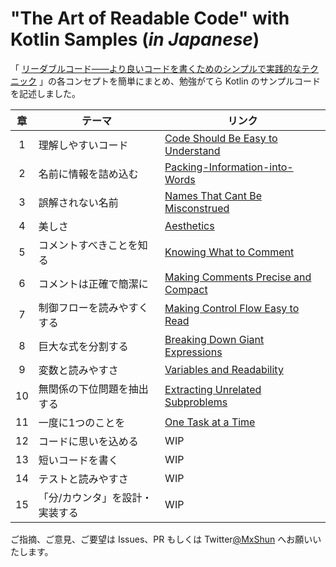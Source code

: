 # "The Art of Readable Code" with Kotlin Samples (*in Japanese*)
「 [リーダブルコード――より良いコードを書くためのシンプルで実践的なテクニック](https://www.oreilly.co.jp/books/9784873115658/) 」の各コンセプトを簡単にまとめ、勉強がてら Kotlin のサンプルコードを記述しました。

| 章 | テーマ| リンク |
| :---: | --- | --- |
|  1 | 理解しやすいコード | [Code Should Be Easy to Understand](https://github.com/MxShun/readable-code-with-kotlin/tree/main/Chapter01_Code-Should-Be-Easy-to-Understand#readme) | 
|  2 | 名前に情報を詰め込む | [Packing-Information-into-Words](https://github.com/MxShun/readable-code-with-kotlin/tree/main/Chapter02_Packing-Information-into-Words#readme) |
|  3 | 誤解されない名前 | [Names That Cant Be Misconstrued](https://github.com/MxShun/readable-code-with-kotlin/tree/main/Chapter03_Names-That-Cant-Be-Misconstrued#readme) |
|  4 | 美しさ | [Aesthetics](https://github.com/MxShun/readable-code-with-kotlin/tree/main/Chapter04_Aesthetics#readme) |
|  5 | コメントすべきことを知る | [Knowing What to Comment](https://github.com/MxShun/readable-code-with-kotlin/tree/main/Chapter05_Knowing-What-to-Comment#readme) |
|  6 | コメントは正確で簡潔に | [Making Comments Precise and Compact](https://github.com/MxShun/readable-code-with-kotlin/tree/main/Chapter06_Making-Comments-Precise-and-Compact#readme) |
|  7 | 制御フローを読みやすくする | [Making Control Flow Easy to Read](https://github.com/MxShun/readable-code-with-kotlin/tree/main/Chapter07_Making-Control-Flow-Easy-to-Read#readme) |
|  8 | 巨大な式を分割する | [Breaking Down Giant Expressions](https://github.com/MxShun/readable-code-with-kotlin/tree/main/Chapter08_Breaking-Down-Giant-Expressions#readme) |
|  9 | 変数と読みやすさ | [Variables and Readability](https://github.com/MxShun/readable-code-with-kotlin/tree/main/Chapter09_Variables-and-Readability#readme) |
| 10 | 無関係の下位問題を抽出する| [Extracting Unrelated Subproblems](https://github.com/MxShun/readable-code-with-kotlin/tree/main/Chapter10_Extracting-Unrelated-Subproblems#readme) |
| 11 | 一度に1つのことを| [One Task at a Time](https://github.com/MxShun/readable-code-with-kotlin/tree/main/Chapter11_One-Task-at-a-Time#readme) |
| 12 | コードに思いを込める | WIP |
| 13 | 短いコードを書く| WIP |
| 14 | テストと読みやすさ | WIP |
| 15 | 「分/カウンタ」を設計・実装する | WIP |

ご指摘、ご意見、ご要望は Issues、PR もしくは Twitter[@MxShun](https://twitter.com/MxShun) へお願いいたします。